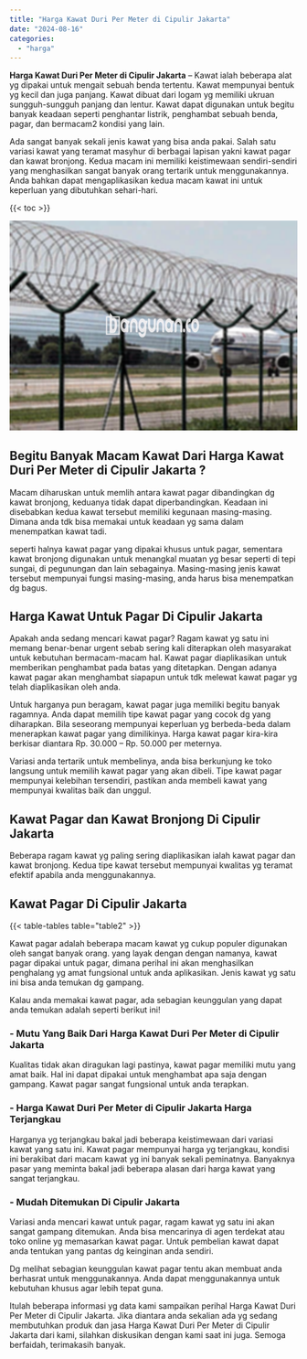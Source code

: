 ```yaml
---
title: "Harga Kawat Duri Per Meter di Cipulir Jakarta"
date: "2024-08-16"
categories: 
  - "harga"
---
```


**Harga Kawat Duri Per Meter di Cipulir Jakarta** – Kawat ialah beberapa alat yg dipakai untuk mengait sebuah benda tertentu. Kawat mempunyai bentuk yg kecil dan juga panjang. Kawat dibuat dari logam yg memiliki ukruan sungguh-sungguh panjang dan lentur. Kawat dapat digunakan untuk begitu banyak keadaan seperti penghantar listrik, penghambat sebuah benda, pagar, dan bermacam2 kondisi yang lain.

Ada sangat banyak sekali jenis kawat yang bisa anda pakai. Salah satu variasi kawat yang teramat masyhur di berbagai lapisan yakni kawat pagar dan kawat bronjong. Kedua macam ini memiliki keistimewaan sendiri-sendiri yang menghasilkan sangat banyak orang tertarik untuk menggunakannya. Anda bahkan dapat mengaplikasikan kedua macam kawat ini untuk keperluan yang dibutuhkan sehari-hari.

{{< toc >}}

![Harga Kawat Duri Per Meter di Cipulir Jakarta](/images/jual-kawat-murah35.png)

## Begitu Banyak Macam Kawat Dari Harga Kawat Duri Per Meter di Cipulir Jakarta ?

Macam diharuskan untuk memlih antara kawat pagar dibandingkan dg kawat bronjong, keduanya tidak dapat diperbandingkan. Keadaan ini disebabkan kedua kawat tersebut memiliki kegunaan masing-masing. Dimana anda tdk bisa memakai untuk keadaan yg sama dalam menempatkan kawat tadi.

seperti halnya kawat pagar yang dipakai khusus untuk pagar, sementara kawat bronjong digunakan untuk menangkal muatan yg besar seperti di tepi sungai, di pegunungan dan lain sebagainya. Masing-masing jenis kawat tersebut mempunyai fungsi masing-masing, anda harus bisa menempatkan dg bagus.

## Harga Kawat Untuk Pagar Di Cipulir Jakarta

Apakah anda sedang mencari kawat pagar? Ragam kawat yg satu ini memang benar-benar urgent sebab sering kali diterapkan oleh masyarakat untuk kebutuhan bermacam-macam hal. Kawat pagar diaplikasikan untuk memberikan penghambat pada batas yang ditetapkan. Dengan adanya kawat pagar akan menghambat siapapun untuk tdk melewat kawat pagar yg telah diaplikasikan oleh anda.

Untuk harganya pun beragam, kawat pagar juga memiliki begitu banyak ragamnya. Anda dapat memilih tipe kawat pagar yang cocok dg yang diharapkan. Bila seseorang mempunyai keperluan yg berbeda-beda dalam menerapkan kawat pagar yang dimilikinya. Harga kawat pagar kira-kira berkisar diantara Rp. 30.000 – Rp. 50.000 per meternya.

Variasi anda tertarik untuk membelinya, anda bisa berkunjung ke toko langsung untuk memilih kawat pagar yang akan dibeli. Tipe kawat pagar mempunyai kelebihan tersendiri, pastikan anda membeli kawat yang mempunyai kwalitas baik dan unggul.

## Kawat Pagar dan Kawat Bronjong Di Cipulir Jakarta

Beberapa ragam kawat yg paling sering diaplikasikan ialah kawat pagar dan kawat bronjong. Kedua tipe kawat tersebut mempunyai kwalitas yg teramat efektif apabila anda menggunakannya.

## Kawat Pagar Di Cipulir Jakarta

{{< table-tables table="table2" >}}

Kawat pagar adalah beberapa macam kawat yg cukup populer digunakan oleh sangat banyak orang. yang layak dengan dengan namanya, kawat pagar dipakai untuk pagar, dimana perihal ini akan menghasilkan penghalang yg amat fungsional untuk anda aplikasikan. Jenis kawat yg satu ini bisa anda temukan dg gampang.

Kalau anda memakai kawat pagar, ada sebagian keunggulan yang dapat anda temukan adalah seperti berikut ini!

### \- Mutu Yang Baik Dari Harga Kawat Duri Per Meter di Cipulir Jakarta

Kualitas tidak akan diragukan lagi pastinya, kawat pagar memiliki mutu yang amat baik. Hal ini dapat dipakai untuk menghambat apa saja dengan gampang. Kawat pagar sangat fungsional untuk anda terapkan.

### \- Harga Kawat Duri Per Meter di Cipulir Jakarta Harga Terjangkau

Harganya yg terjangkau bakal jadi beberapa keistimewaan dari variasi kawat yang satu ini. Kawat pagar mempunyai harga yg terjangkau, kondisi ini berakibat dari macam kawat yg ini banyak sekali peminatnya. Banyaknya pasar yang meminta bakal jadi beberapa alasan dari harga kawat yang sangat terjangkau.

### \- Mudah Ditemukan Di Cipulir Jakarta

Variasi anda mencari kawat untuk pagar, ragam kawat yg satu ini akan sangat gampang ditemukan. Anda bisa mencarinya di agen terdekat atau toko online yg memasarkan kawat pagar. Untuk pembelian kawat dapat anda tentukan yang pantas dg keinginan anda sendiri.

Dg melihat sebagian keunggulan kawat pagar tentu akan membuat anda berhasrat untuk menggunakannya. Anda dapat menggunakannya untuk kebutuhan khusus agar lebih tepat guna.

Itulah beberapa informasi yg data kami sampaikan perihal Harga Kawat Duri Per Meter di Cipulir Jakarta. Jika diantara anda sekalian ada yg sedang membutuhkan produk dan jasa Harga Kawat Duri Per Meter di Cipulir Jakarta dari kami, silahkan diskusikan dengan kami saat ini juga. Semoga berfaidah, terimakasih banyak.
